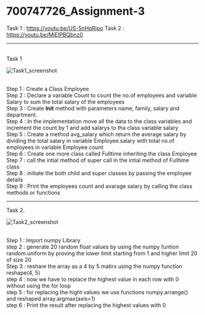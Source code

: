 # 700747726_Assignment-3

Task 1 : https://youtu.be/US-5nHqRipo
Task 2 : https://youtu.be/MjEIPBQbnz0

___________________________________________________________________________________________________________________________________________________________
<br>Task 1 

![Task1_screenshot](https://user-images.githubusercontent.com/6451556/214741495-3e0e6041-8556-4b79-81e1-c560556080fd.png)

<br>Step 1 : Create a Class Employee 
<br>Step 2 : Declare a variable Count to count the no.of employees and variable Salary to sum the total salary of the employees
<br>Step 3 : Create __Init__ method with parameters name, family, salary and department.
<br>Step 4 : In the implementation move all the data to the class variables and increment the count by 1 and add salarys to tha class variable salary
<br>Step 5 : Create a method avg_salary which return the average salary by dividing the total salary in variable Employee.salary with total no.of employees in variable Employee.count
<br>Step 6 : Create one more class called Fulltime inheriting the class Employee
<br>Step 7 : call the intial method of super call in the intial method of Fulltime class
<br>Step 8 : initiate the both child and super classes by passing the employee details
<br>Step 9 : Print the employees count and avarage salary by calling the class methods or functions

_____________________________________________________________________________________________________________________________________________________________________

Task 2.

![Task2_screenshot](https://user-images.githubusercontent.com/6451556/214742928-db75738a-b3fa-410a-bb05-4ae1418a6db5.png)

<br>Step 1 : Import numpy Library
<br>step 2 : generate 20 random float values by using the numpy funtion random.uniform by proving the lower limit starting from 1 and higher limit 20 of size 20
<br>Step 3 : reshare the array as a 4 by 5 matirx using the numpy function reshape(4, 5)
<br>step 4 : now we have to replace the highest value in each row with 0 without using the for loop
<br>step 5 : for replacing the hight values we use functions numpy.arrange() and reshaped array.argmax(axis=1)
<br>step 6 : Print the result after replacing the highest values with 0
              
